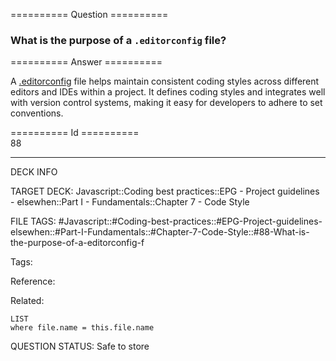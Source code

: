 ========== Question ==========  

### What is the purpose of a `.editorconfig` file?  

========== Answer ==========  

A [.editorconfig](http://editorconfig.org/) file helps maintain consistent coding styles across different editors and IDEs within a project. It defines coding styles and integrates well with version control systems, making it easy for developers to adhere to set conventions.

========== Id ==========  
88

---

DECK INFO

TARGET DECK: Javascript::Coding best practices::EPG - Project guidelines - elsewhen::Part I - Fundamentals::Chapter 7 - Code Style

FILE TAGS: #Javascript::#Coding-best-practices::#EPG-Project-guidelines-elsewhen::#Part-I-Fundamentals::#Chapter-7-Code-Style::#88-What-is-the-purpose-of-a-editorconfig-f

Tags:

Reference:

Related:

```dataview
LIST
where file.name = this.file.name
```

QUESTION STATUS: Safe to store
